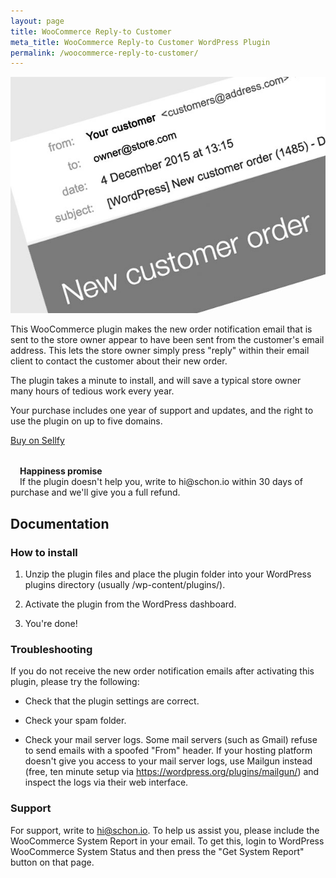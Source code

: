 ```yaml
---
layout: page
title: WooCommerce Reply-to Customer
meta_title: WooCommerce Reply-to Customer WordPress Plugin
permalink: /woocommerce-reply-to-customer/
---
```


<div class="value-proposition">
  <div class="plugin-screenshot">
    <img src="/assets/img/woocommerce-new-order-reply-to-customer.jpg" alt="Plugin screenshot">
  </div>

  <p>This WooCommerce plugin makes the new order notification email that is sent to the store owner appear to have been sent from the customer's email address. This lets the store owner simply press "reply" within their email client to contact the customer about their new order.</p>

  <p>The plugin takes a minute to install, and will save a typical store owner many hours of tedious work every year.</p>

  <p>Your purchase includes one year of support and updates, and the right to use the plugin on up to five domains.</p>

  <p><a href="https://sellfy.com/p/98Kw/" class="btn btn-primary">Buy on Sellfy</a></p>


  <div class="panel" style="max-width: 500px; margin-top: 32px;">
    <div style="float: left; font-size: 3rem; margin-bottom: 18px; margin-right: 15px;">
      <i class="icon icon-smile-o icon-emo-happy"></i>
    </div>
    <p><strong>Happiness promise</strong><br>If the plugin doesn't help you, write to hi@schon.io within 30 days of purchase and we'll give you a full refund.</p>
  </div>

</div>

## Documentation

### How to install

1. Unzip the plugin files and place the plugin folder into your WordPress
plugins directory (usually /wp-content/plugins/).

2. Activate the plugin from the WordPress dashboard.

3. You're done!

### Troubleshooting

If you do not receive the new order notification emails after activating this
plugin, please try the following:

- Check that the plugin settings are correct.

- Check your spam folder.

- Check your mail server logs. Some mail servers (such as Gmail) refuse to send emails with a spoofed "From" header. If your hosting platform doesn't give you access to your mail server logs, use Mailgun instead (free, ten minute setup via https://wordpress.org/plugins/mailgun/) and inspect the logs via their web interface.

### Support

For support, write to [hi@schon.io](mailto:hi@schon.io). To help us assist you, please include the WooCommerce System Report in your email. To get this, login to WordPress WooCommerce System Status and then press the "Get System Report" button on that page.

